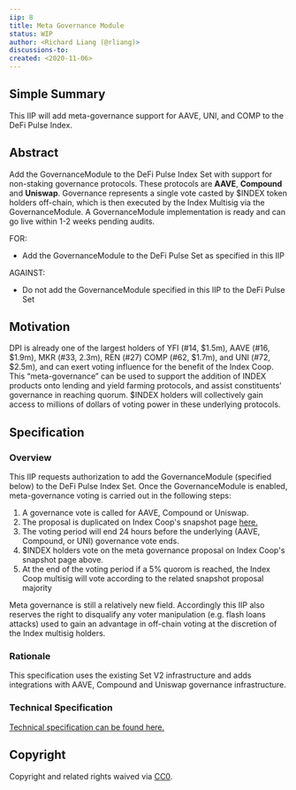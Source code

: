 ```yaml
---
iip: 8
title: Meta Governance Module
status: WIP
author: <Richard Liang (@rliang)>
discussions-to:
created: <2020-11-06>
---
```


## Simple Summary

This IIP will add meta-governance support for AAVE, UNI, and COMP to the DeFi Pulse Index.

## Abstract

Add the GovernanceModule to the DeFi Pulse Index Set with support for non-staking governance protocols. These protocols are **AAVE**, **Compound** and **Uniswap**. Governance represents a single vote casted by \$INDEX token holders off-chain, which is then executed by the Index Multisig via the GovernanceModule. A GovernanceModule implementation is ready and can go live within 1-2 weeks pending audits.

FOR:

- Add the GovernanceModule to the DeFi Pulse Set as specified in this IIP

AGAINST:

- Do not add the GovernanceModule specified in this IIP to the DeFi Pulse Set

## Motivation

DPI is already one of the largest holders of YFI (#14, $1.5m), AAVE (#16, $1.9m), MKR (#33, 2.3m), REN (#27) COMP (#62, $1.7m), and UNI (#72, $2.5m), and can exert voting influence for the benefit of the Index Coop. This “meta-governance” can be used to support the addition of INDEX products onto lending and yield farming protocols, and assist constituents’ governance in reaching quorum. \$INDEX holders will collectively gain access to millions of dollars of voting power in these underlying protocols.

## Specification

### Overview

This IIP requests authorization to add the GovernanceModule (specified below) to the DeFi Pulse Index Set.
Once the GovernanceModule is enabled, meta-governance voting is carried out in the following steps:

1. A governance vote is called for AAVE, Compound or Uniswap.
1. The proposal is duplicated on Index Coop's snapshot page [here.](https://snapshot.page/#/index)
1. The voting period will end 24 hours before the underlying (AAVE, Compound, or UNI) governance vote ends.
1. \$INDEX holders vote on the meta governance proposal on Index Coop's snapshot page above.
1. At the end of the voting period if a 5% quorom is reached, the Index Coop multisig will vote according to the related snapshot proposal majority

Meta governance is still a relatively new field. Accordingly this IIP also reserves the right to disqualify any voter manipulation (e.g. flash loans attacks) used to gain an advantage in off-chain voting at the discretion of the Index multisig holders.

### Rationale

This specification uses the existing Set V2 infrastructure and adds integrations with AAVE, Compound and Uniswap governance infrastructure.

### Technical Specification

[Technical specification can be found here.](https://docs.google.com/document/d/1ef3ffCGa0MEqCA1Wo3TokL16cxYjzmIaHGOggmPpFHs)

## Copyright

Copyright and related rights waived via [CC0](https://creativecommons.org/publicdomain/zero/1.0/).
